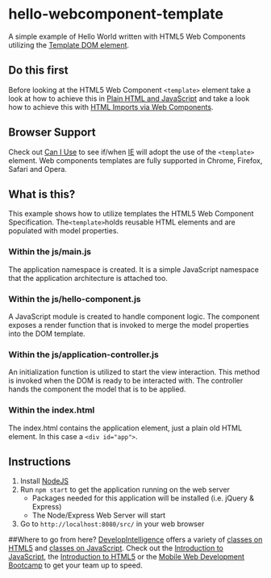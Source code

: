 # hello-webcomponent-template
A simple example of Hello World written with HTML5 Web Components utilizing the [Template DOM element](http://www.w3.org/TR/html51/semantics.html#the-template-element).

## Do this first
Before looking at the HTML5 Web Component `<template>` element take a look at how to achieve this in [Plain HTML and JavaScript](https://github.com/DevelopIntelligenceBoulder/hello-plain-old-javascript) and take a look how to achieve this with [HTML Imports via Web Components](https://github.com/DevelopIntelligenceBoulder/hello-webcomponent-import).

## Browser Support
Check out [Can I Use](http://caniuse.com/#feat=template) to see if/when [IE](https://status.modern.ie/templateelement) will adopt the use of the `<template>` element. Web components templates are fully supported in Chrome, Firefox, Safari and Opera.

## What is this?
This example shows how to utilize templates the HTML5 Web Component Specification. The`<template>`holds reusable HTML elements and are populated with model properties.

### Within the js/main.js
The application namespace is created. It is a simple JavaScript namespace that the application architecture is attached too.

### Within the js/hello-component.js
A JavaScript module is created to handle component logic. The component exposes a render function that is invoked to merge the model properties into the DOM template. 

### Within the js/application-controller.js
An initialization function is utilized to start the view interaction. This method is invoked when the DOM is ready to be interacted with. The controller hands the component the model that is to be applied.

### Within the index.html
The index.html contains the application element, just a plain old HTML element. In this case a `<div id="app">`. 

## Instructions
1. Install [NodeJS](https://nodejs.org/)
2. Run `npm start` to get the application running on the web server
    * Packages needed for this application will be installed (i.e. jQuery & Express)
    * The Node/Express Web Server will start
3. Go to `http://localhost:8080/src/` in your web browser

##Where to go from here?
[DevelopIntelligence](http://www.developintelligence.com/) offers a variety of [classes on HTML5](http://www.developintelligence.com/catalog/web-development-training/html-html5) and [classes on JavaScript](http://www.developintelligence.com/catalog/web-development-training/core-javascript). Check out the [Introduction to JavaScript](http://www.developintelligence.com/catalog/web-development-training/core-javascript/introduction-to-javascript), the [Introduction to HTML5](http://www.developintelligence.com/catalog/web-development-training/html-html5/introduction-to-html5) or the [Mobile Web Development Bootcamp](http://www.developintelligence.com/catalog/web-development-training/mobile-web-development-boot-camp) to get your team up to speed.


